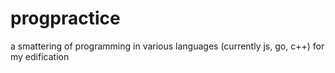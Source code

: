 # progpractice
a smattering of programming in various languages (currently js, go, c++) for my edification
